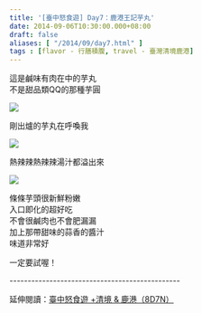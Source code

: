 ```yaml
---
title: '[臺中怒食遊] Day7：鹿港王記芋丸'
date: 2014-09-06T10:30:00.000+08:00
draft: false
aliases: [ "/2014/09/day7.html" ]
tags : [flavor - 行膳積腹, travel - 臺灣清境鹿港]
---
```


這是鹹味有肉在中的芋丸  
不是甜品類QQ的那種芋圓  

![](/images/taichung7a1.jpg)

剛出爐的芋丸在呼喚我  

![](/images/taichung7a.jpg)

熱辣辣熱辣辣湯汁都溢出來  

![](/images/taichung7a2.jpg)

條條芋頭很新鮮粉嫩  
入口即化的超好吃  
不會很鹹肉也不會肥漏漏  
加上那帶甜味的蒜香的醬汁  
味道非常好  
  
一定要試喔！  
  
\-----------------------------------------------  
  
延伸閱讀：[臺中怒食遊 +清境 & 鹿港（8D7N）](https://hidie.net/taichung8d7n/)
